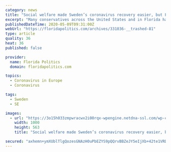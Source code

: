 ```yaml
---
category: news
title: "Social welfare made Sweden’s coronavirus recovery easier, but Florida Republicans don’t want you to know that"
excerpt: "Many conservatives across the United States and in Florida have latched on to the idea that Sweden hit a home run with its coronavirus response despite the nation’s lack of social distancing mandates."
publishedDateTime: 2020-05-09T09:31:00Z
webUrl: "https://floridapolitics.com/archives/331036-__trashed-81"
type: article
quality: 36
heat: 36
published: false

provider:
  name: Florida Politics
  domain: floridapolitics.com

topics:
  - Coronavirus in Europe
  - Coronavirus

tags:
  - Sweden
  - SE

images:
  - url: "https://3o15h033zmpwracwx2i00rqx-wpengine.netdna-ssl.com/wp-content/uploads/2020/05/sweden-coronavirus-1000x563.jpeg"
    width: 1000
    height: 563
    title: "Social welfare made Sweden’s coronavirus recovery easier, but Florida Republicans don’t want you to know that"

secured: "axhemn+ymXUblTlgQozesGNAzH0uPbEZYS9pQQrvBBZeJY5eIjXb+42te1VRDEOg6rGHDTLi/HjX3e2sgTE8vu9sXGcAn5Gpf4gQoNYltyMn5UmPFvnZc1cvDeh6AQwvxhL8rVVeLvp8UTbJ30NKi8YEvBKyMuMmyIzmyoWGli9tWPdLlG36cF90aVIwuHpZDFwRbJPrnnzM7pjq+TiQmkJTMtT/NIPCNjYCQ7adBtfqGrKOr4MS3NTVL8mF8fh98MCw5NGtgpff42aHAUrC+jUTGRxo4V2zNWRUvBjwGsXYDssR00Xujf1ECRHOcRLumZyRiDUKKi6/921RHsLsSUZbjS9zCSJnGnei5u0N8Fzcd+Gg8UzeymjU9LlfqyPU0fEA3jadDt+xoTRfif+2ZONO0LgP+lgFz7o5SE38sCl32yDTuOigculjqxmw703JqYkYIWexuQ7cTM7Rn0f9RmgjJ7h1cnhPQoXT9+oYRzg=;onATHVkoc+PylaieMkiVeA=="
---
```


